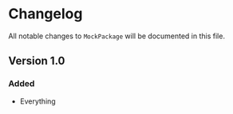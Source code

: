 # Changelog

All notable changes to `MockPackage` will be documented in this file.

## Version 1.0

### Added
- Everything
